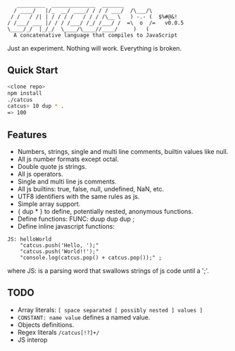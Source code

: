 ```
   _________  ______________  _______
  / ____/   |/_  __/ ____/ / / / ___/  /\___/\
 / /   / /| | / / / /   / / / /\__ \   ) -.- (  $%#@&!
/ /___/ ___ |/ / / /___/ /_/ /___/ /  =\  o  /=   v0.0.5
\____/_/  |_/_/  \____/\____//____/     )   (
  A concatenative language that compiles to JavaScript
```

Just an experiment. Nothing will work. Everything is broken.

## Quick Start

```bash
<clone repo>
npm install
./catcus
catcus> 10 dup * .
=> 100
```

## Features

* Numbers, strings, single and multi line comments, builtin values like null.
* All js number formats except octal.
* Double quote js strings.
* All js operators.
* Single and multi line js comments.
* All js builtins: true, false, null, undefined, NaN, etc.
* UTF8 identifiers with the same rules as js.
* Simple array support.
* { dup * } to define, potentially nested, anonymous functions.
* Define functions: FUNC: duup dup dup ;
* Define inline javascript functions:

```
JS: helloWorld
	"catcus.push('Hello, ');"
	"catcus.push('World!!');"
	"console.log(catcus.pop() + catcus.pop());" ;
```

where JS: is a parsing word that swallows strings of js code until a ';'.

## TODO

* Array literals: `[ space separated [ possibly nested ] values ]`
* `CONSTANT: name value` defines a named value.
* Objects definitions.
* Regex literals `/catcus[!?]+/`
* JS interop

